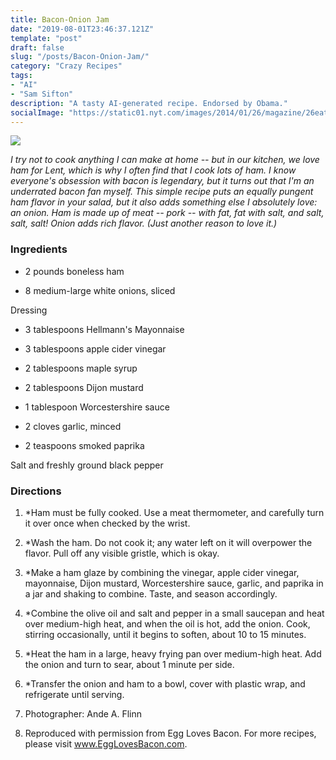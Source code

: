 ```yaml
---
title: Bacon-Onion Jam
date: "2019-08-01T23:46:37.121Z"
template: "post"
draft: false
slug: "/posts/Bacon-Onion-Jam/"
category: "Crazy Recipes"
tags:
- "AI"
- "Sam Sifton"
description: "A tasty AI-generated recipe. Endorsed by Obama."
socialImage: "https://static01.nyt.com/images/2014/01/26/magazine/26eat/mag-26Eat-t_CA0-superJumbo.jpg"
---
```


![](https://static01.nyt.com/images/2014/01/26/magazine/26eat/mag-26Eat-t_CA0-superJumbo.jpg)

*I try not to cook anything I can make at home -- but in our kitchen, we love ham for Lent, which is why I often find that I cook lots of ham. I know everyone's obsession with bacon is legendary, but it turns out that I'm an underrated bacon fan myself. This simple recipe puts an equally pungent ham flavor in your salad, but it also adds something else I absolutely love: an onion. Ham is made up of meat -- pork -- with fat, fat with salt, and salt, salt, salt! Onion adds rich flavor. (Just another reason to love it.)*
### Ingredients

* 2 pounds boneless ham

* 8 medium-large white onions, sliced

Dressing

* 3 tablespoons Hellmann's Mayonnaise

* 3 tablespoons apple cider vinegar

* 2 tablespoons maple syrup

* 2 tablespoons Dijon mustard

* 1 tablespoon Worcestershire sauce

* 2 cloves garlic, minced

* 2 teaspoons smoked paprika

Salt and freshly ground black pepper
### Directions

1. *Ham must be fully cooked. Use a meat thermometer, and carefully turn it over once when checked by the wrist.

1. *Wash the ham. Do not cook it; any water left on it will overpower the flavor. Pull off any visible gristle, which is okay.

1. *Make a ham glaze by combining the vinegar, apple cider vinegar, mayonnaise, Dijon mustard, Worcestershire sauce, garlic, and paprika in a jar and shaking to combine. Taste, and season accordingly.

1. *Combine the olive oil and salt and pepper in a small saucepan and heat over medium-high heat, and when the oil is hot, add the onion. Cook, stirring occasionally, until it begins to soften, about 10 to 15 minutes.

1. *Heat the ham in a large, heavy frying pan over medium-high heat. Add the onion and turn to sear, about 1 minute per side.

1. *Transfer the onion and ham to a bowl, cover with plastic wrap, and refrigerate until serving.

1. Photographer: Ande A. Flinn

1. Reproduced with permission from Egg Loves Bacon. For more recipes, please visit www.EggLovesBacon.com.

